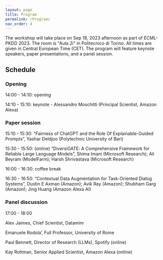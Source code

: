 ```yaml
---
layout: page
title: Program
permalink: /Program/
nav_order: 4
---
```


The workshop will take place on Sep 18, 2023 afternoon as part of ECML-PKDD 2023. 
The room is "Aula 2i" in Politecnico di Torino.
All times are given in Central European Time (CET).
The program will feature keynote speakers, paper presentations, and a panel session.

## Schedule

### Opening

14:00 - 14:10: opening

14:10 - 15:10: keynote - Alessandro Moschitti (Principal Scientist, Amazon Alexa)

### Paper session

15:10 - 15:30: “Fairness of ChatGPT and the Role Of Explainable-Guided Prompts”, Yashar Deldjoo (Polytechnic University of Bari)

15:30 - 15:50: (online) “DiversiGATE: A Comprehensive Framework for Reliable Large Language Models”, Shima Imani (Microsoft Research); Ali Beyram (ModelFarm); Harsh Shrivastava (Microsoft Research)

16:00 - 16:30: coffee break

16:30 - 16:50: “Contextual Data Augmentation for Task-Oriented Dialog Systems”, Dustin E Axman (Amazon); Avik Ray (Amazon); Shubham Garg (Amazon); Jing Huang (Amazon Alexa AI)

### Panel discussion 
17:00 - 18:00

Alex Jaimes, Chief Scientist, Dataminr

Emanuele Rodola’, Full Professor, University of Rome

Paul Bennett, Director of Research (LLMs), Spotify (online)

Kay Rottman, Senior Applied Scientist, Amazon Alexa (online)
